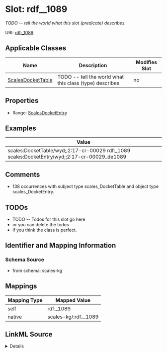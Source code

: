 

# Slot: rdf__1089


_TODO -- tell the world what this slot (predicate) describes._





URI: [rdf:_1089](http://www.w3.org/1999/02/22-rdf-syntax-ns#_1089)



<!-- no inheritance hierarchy -->





## Applicable Classes

| Name | Description | Modifies Slot |
| --- | --- | --- |
| [ScalesDocketTable](../classes/ScalesDocketTable.md) | TODO -- tell the world what this class (type) describes |  no  |







## Properties

* Range: [ScalesDocketEntry](../classes/ScalesDocketEntry.md)






## Examples

| Value |
| --- |
| scales:DocketTable/wyd;;2:17-cr-00029 rdf:_1089 scales:DocketEntry/wyd;;2:17-cr-00029_de1089 |

## Comments

* 138 occurrences with subject type scales_DocketTable and object type scales_DocketEntry.

## TODOs

* TODO -- Todos for this slot go here
* or you can delete the todos
* if you think the class is perfect.

## Identifier and Mapping Information







### Schema Source


* from schema: scales-kg




## Mappings

| Mapping Type | Mapped Value |
| ---  | ---  |
| self | rdf:_1089 |
| native | scales-kg/:rdf__1089 |




## LinkML Source

<details>
```yaml
name: rdf__1089
description: TODO -- tell the world what this slot (predicate) describes.
todos:
- TODO -- Todos for this slot go here
- or you can delete the todos
- if you think the class is perfect.
comments:
- 138 occurrences with subject type scales_DocketTable and object type scales_DocketEntry.
examples:
- value: scales:DocketTable/wyd;;2:17-cr-00029 rdf:_1089 scales:DocketEntry/wyd;;2:17-cr-00029_de1089
from_schema: scales-kg
rank: 1000
slot_uri: rdf:_1089
alias: rdf__1089
domain_of:
- scales_DocketTable
range: scales_DocketEntry

```
</details>
